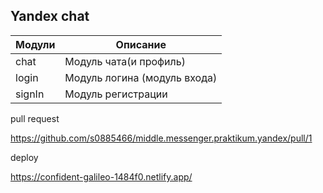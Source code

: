 ## Yandex chat

| Модули | Описание                     |
| ------ | ---------------------------- |
| chat   | Модуль чата(и профиль)       |
| login  | Модуль логина (модуль входа) |
| signIn | Модуль регистрации           |

pull request

https://github.com/s0885466/middle.messenger.praktikum.yandex/pull/1

deploy

https://confident-galileo-1484f0.netlify.app/

